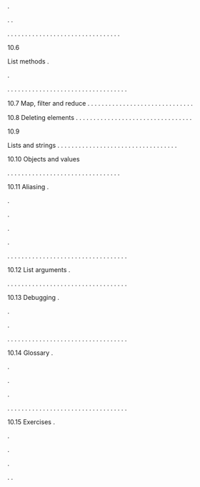 .

. .

. . . . . . . . . . . . . . . . . . . . . . . . . . . . . . . .

10.6

List methods .

.

. . . . . . . . . . . . . . . . . . . . . . . . . . . . . . . . . .

10.7 Map, ﬁlter and reduce . . . . . . . . . . . . . . . . . . . . . . . . . . . . . .

10.8 Deleting elements . . . . . . . . . . . . . . . . . . . . . . . . . . . . . . . . .

10.9

Lists and strings . . . . . . . . . . . . . . . . . . . . . . . . . . . . . . . . . .

10.10 Objects and values

. . . . . . . . . . . . . . . . . . . . . . . . . . . . . . . .

10.11 Aliasing .

.

.

.

.

. . . . . . . . . . . . . . . . . . . . . . . . . . . . . . . . . .

10.12 List arguments .

. . . . . . . . . . . . . . . . . . . . . . . . . . . . . . . . . .

10.13 Debugging .

.

.

. . . . . . . . . . . . . . . . . . . . . . . . . . . . . . . . . .

10.14 Glossary .

.

.

.

. . . . . . . . . . . . . . . . . . . . . . . . . . . . . . . . . .

10.15 Exercises .

.

.

.

. .